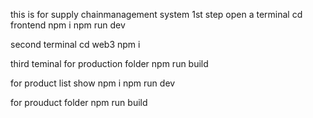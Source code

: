 this is for supply chainmanagement system 
1st step 
open a terminal 
cd frontend 
npm i 
npm run dev 

second terminal 
cd web3 
npm i 


third teminal 
for production folder 
npm run build 


for product list show 
npm i 
npm run dev 

for prouduct folder 
npm run build
